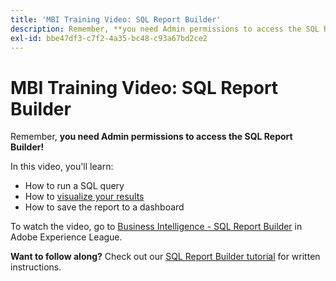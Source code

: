 ```yaml
---
title: 'MBI Training Video: SQL Report Builder'
description: Remember, **you need Admin permissions to access the SQL Report Builder!**
exl-id: bbe47df3-c7f2-4a35-bc48-c93a67bd2ce2
---
```

# MBI Training Video: SQL Report Builder

Remember, **you need Admin permissions to access the SQL Report Builder!**

In this video, you'll learn:

* How to run a SQL query
* How to [visualize your results](https://support.magento.com/hc/en-us/articles/360016504852) <!-- Link fails-->
* How to save the report to a dashboard

To watch the video, go to [Business Intelligence - SQL Report Builder](https://experienceleague.adobe.com/docs/commerce-learn/tutorials/business-intelligence/sql-report-builder.html) in Adobe Experience League.

 **Want to follow along?** Check out our [SQL Report Builder tutorial](https://experienceleague.adobe.com/docs/commerce-business-intelligence/mbi/analyze/sql/sql-rpt-bldr.html) for written instructions.
